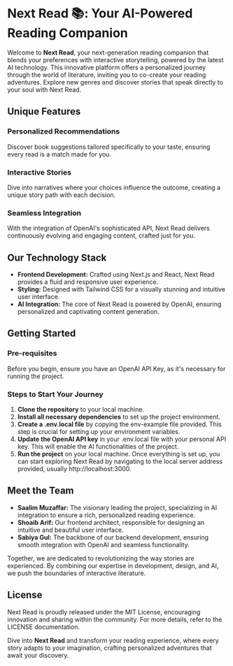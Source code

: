 # Next Read 📚: Your AI-Powered Reading Companion

Welcome to **Next Read**, your next-generation reading companion that blends your preferences with interactive storytelling, powered by the latest AI technology. This innovative platform offers a personalized journey through the world of literature, inviting you to co-create your reading adventures. Explore new genres and discover stories that speak directly to your soul with Next Read.

## Unique Features

### Personalized Recommendations
Discover book suggestions tailored specifically to your taste, ensuring every read is a match made for you.

### Interactive Stories
Dive into narratives where your choices influence the outcome, creating a unique story path with each decision.

### Seamless Integration
With the integration of OpenAI's sophisticated API, Next Read delivers continuously evolving and engaging content, crafted just for you.

## Our Technology Stack

- **Frontend Development:** Crafted using Next.js and React, Next Read provides a fluid and responsive user experience.
- **Styling:** Designed with Tailwind CSS for a visually stunning and intuitive user interface.
- **AI Integration:** The core of Next Read is powered by OpenAI, ensuring personalized and captivating content generation.

## Getting Started

### Pre-requisites
Before you begin, ensure you have an OpenAI API Key, as it's necessary for running the project.

### Steps to Start Your Journey
1. **Clone the repository** to your local machine.
2. **Install all necessary dependencies** to set up the project environment.
3. **Create a .env.local file** by copying the env-example file provided. This step is crucial for setting up your environment variables.
4. **Update the OpenAI API key** in your .env.local file with your personal API key. This will enable the AI functionalities of the project.
5. **Run the project** on your local machine. Once everything is set up, you can start exploring Next Read by navigating to the local server address provided, usually http://localhost:3000.

## Meet the Team

- **Saalim Muzaffar:** The visionary leading the project, specializing in AI integration to ensure a rich, personalized reading experience.
- **Shoaib Arif:** Our frontend architect, responsible for designing an intuitive and beautiful user interface.
- **Sabiya Gul:** The backbone of our backend development, ensuring smooth integration with OpenAI and seamless functionality.

Together, we are dedicated to revolutionizing the way stories are experienced. By combining our expertise in development, design, and AI, we push the boundaries of interactive literature.

## License

Next Read is proudly released under the MIT License, encouraging innovation and sharing within the community. For more details, refer to the LICENSE documentation.

Dive into **Next Read** and transform your reading experience, where every story adapts to your imagination, crafting personalized adventures that await your discovery.
